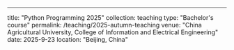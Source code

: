 ---
title: "Python Programming 2025"
collection: teaching
type: "Bachelor's course"
permalink: /teaching/2025-autumn-teaching
venue: "China Agricultural University, College of Information and Electrical Engineering"
date: 2025-9-23
location: "Beijing, China"
